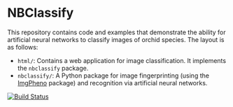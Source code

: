 # NBClassify

This repository contains code and examples that demonstrate the ability for
artificial neural networks to classify images of orchid species. The layout
is as follows:

* `html/`: Contains a web application for image classification. It implements
  the `nbclassify` package.
* `nbclassify/`: A Python package for image fingerprinting (using the
  [ImgPheno][1] package) and recognition via artificial neural networks.

[![Build Status](https://travis-ci.org/naturalis/nbclassify.svg?branch=master)](https://travis-ci.org/naturalis/nbclassify)

[1]: https://github.com/naturalis/imgpheno
